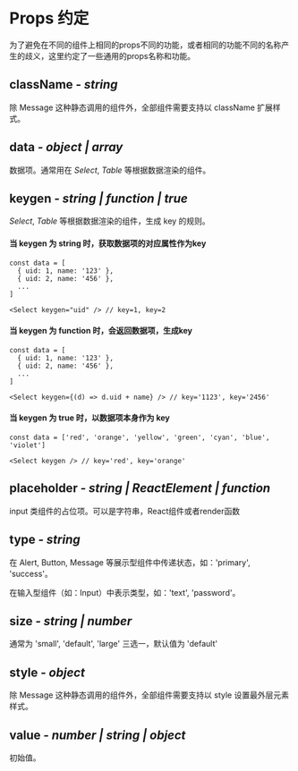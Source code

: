 # Props 约定

为了避免在不同的组件上相同的props不同的功能，或者相同的功能不同的名称产生的歧义，这里约定了一些通用的props名称和功能。

## className *- string*
除 Message 这种静态调用的组件外，全部组件需要支持以 className 扩展样式。

## data *- object | array*
数据项。通常用在 *Select*, *Table* 等根据数据渲染的组件。

## keygen *- string | function | true*
*Select*, *Table* 等根据数据渲染的组件，生成 key 的规则。

#### 当 keygen 为 string 时，获取数据项的对应属性作为key
```
const data = [
  { uid: 1, name: '123' },
  { uid: 2, name: '456' },
  ...
]

<Select keygen="uid" /> // key=1, key=2
```

#### 当 keygen 为 function 时，会返回数据项，生成key
```
const data = [
  { uid: 1, name: '123' },
  { uid: 2, name: '456' },
  ...
]

<Select keygen={(d) => d.uid + name} /> // key='1123', key='2456'
```

#### 当 keygen 为 true 时，以数据项本身作为 key
```
const data = ['red', 'orange', 'yellow', 'green', 'cyan', 'blue', 'violet']

<Select keygen /> // key='red', key='orange'
```

## placeholder *- string | ReactElement | function*
input 类组件的占位项。可以是字符串，React组件或者render函数

## type *- string*
在 Alert, Button, Message 等展示型组件中传递状态，如：'primary', 'success'。

在输入型组件（如：Input）中表示类型，如：'text', 'password'。

## size *- string | number*
通常为 'small', 'default', 'large' 三选一，默认值为 'default'

## style *- object*
除 Message 这种静态调用的组件外，全部组件需要支持以 style 设置最外层元素样式。

## value *- number | string | object*
初始值。
